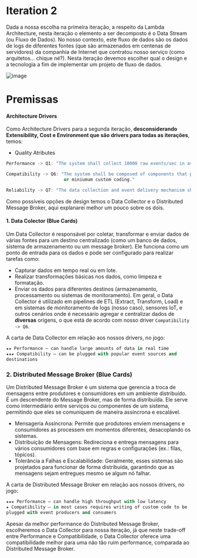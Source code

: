 # Iteration 2

Dada a nossa escolha na primeira iteração, a respeito da Lambda Architecture, nesta iteração o elemento a ser decomposto é o Data Stream (ou Fluxo de Dados).
No nosso contexto, este fluxo de dados são os dados de logs de diferentes fontes (que são armazenados em centenas de servidores) da companhia de Internet que contratou nosso serviço (como arquitetos... chique né?).
Nesta iteração devemos escolher qual o design e a tecnologia a fim de implementar um projeto de fluxo de dados.

![image](https://github.com/user-attachments/assets/a4289cfd-0eb5-4c48-848e-f0c06aed99ed)


# Premissas
#### Architecture Drivers
Como Architecture Drivers para a segunda iteração, **desconsiderando Extensibility, Cost e Environment que são drivers para todas as iterações**, temos:

* Quality Atributes
```cpp
Performance -> Q1: "The system shall collect 10000 raw events/sec in average from up to 300 web servers."

Compatibility -> Q6: "The system shall be composed of components that peferably integrate to each other with no
                      or miniumum custom coding." 

Reliability -> Q7: "The data collection and event delivery mechanism shall be reliable (no message loss)"
```

Como possíveis opções de design temos o Data Collector e o Distributed Message Broker, aqui explanarei melhor um pouco sobre os dois.

#### 1. Data Colector (Blue Cards)
Um Data Collector é responsável por coletar, transformar e enviar dados de várias fontes para um destino centralizado (como um banco de dados, sistema de armazenamento ou um message broker). Ele funciona como um ponto de entrada para os dados e pode ser configurado para realizar tarefas como:

* Capturar dados em tempo real ou em lote.
* Realizar transformações básicas nos dados, como limpeza e formatação.
* Enviar os dados para diferentes destinos (armazenamento, processamento ou sistemas de monitoramento).
Em geral, o Data Collector é utilizado em pipelines de ETL (Extract, Transform, Load) e em sistemas de monitoramento de logs (nosso caso), sensores IoT, e outros cenários onde é necessário agregar e centralizar dados de **diversas** origens, o que está de acordo com nosso driver ```Compatibility -> Q6```.

A carta de Data Collector em relação aos nossos drivers, no jogo:
```python
★★ Performance – can handle large amounts of data in real time
★★★ Compatibility – can be plugged with popular event sources and 
destinations
```


### 2. Distributed Message Broker (Blue Cards)
Um Distributed Message Broker é um sistema que gerencia a troca de mensagens entre produtores e consumidores em um ambiente distribuído. É um descendente do Message Broker, mas de forma distribuída. Ele serve como intermediário entre serviços ou componentes de um sistema, permitindo que eles se comuniquem de maneira assíncrona e escalável.

* Mensageria Assíncrona: Permite que produtores enviem mensagens e consumidores as processem em momentos diferentes, desacoplando os sistemas.
* Distribuição de Mensagens: Redireciona e entrega mensagens para vários consumidores com base em regras e configurações (ex.: filas, tópicos).
* Tolerância a Falhas e Escalabilidade: Geralmente, esses sistemas são projetados para funcionar de forma distribuída, garantindo que as mensagens sejam entregues mesmo se algum nó falhar.

A carta de Distributed Message Broker em relação aos nossos drivers, no jogo:
```python
★★★ Performance – can handle high throughput with low latency
★ Compatibility – in most cases requires writing of custom code to be 
plugged with event producers and consumers
```

Apesar da melhor performance do Distributed Message Broker, escolheremos o Data Collector para nossa iteração, já que neste trade-off entre Performance e Compatibilidade, o Data Collector oferece uma compatibilidade melhor para uma não tão ruim performance, comparada ao Distributed Message Broker.

